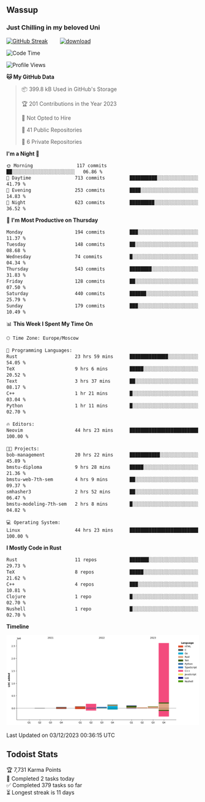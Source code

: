 ## Wassup 
### Just Chilling in my beloved Uni 

<!--
-->

[![GitHub Streak](http://github-readme-streak-stats.herokuapp.com?user=archeoss&theme=shades-of-purple&hide_border=true&date_format=j%20M%5B%20Y%5D)](https://git.io/streak-stats)&nbsp;&nbsp;&nbsp;&nbsp;&nbsp;&nbsp;&nbsp;&nbsp;[![download](https://user-images.githubusercontent.com/68448737/147796309-d8b65b1d-4dde-40d9-b03a-2b42aaa6cd43.jpeg)
](http://bmstu.ru/)

<!--START_SECTION:waka-->
![Code Time](http://img.shields.io/badge/Code%20Time-2%2C157%20hrs-blue)

![Profile Views](http://img.shields.io/badge/Profile%20Views-1-blue)

**🐱 My GitHub Data** 

> 📦 399.8 kB Used in GitHub's Storage 
 > 
> 🏆 201 Contributions in the Year 2023
 > 
> 🚫 Not Opted to Hire
 > 
> 📜 41 Public Repositories 
 > 
> 🔑 6 Private Repositories 
 > 
**I'm a Night 🦉** 

```text
🌞 Morning                117 commits         ██░░░░░░░░░░░░░░░░░░░░░░░   06.86 % 
🌆 Daytime                713 commits         ██████████░░░░░░░░░░░░░░░   41.79 % 
🌃 Evening                253 commits         ████░░░░░░░░░░░░░░░░░░░░░   14.83 % 
🌙 Night                  623 commits         █████████░░░░░░░░░░░░░░░░   36.52 % 
```
📅 **I'm Most Productive on Thursday** 

```text
Monday                   194 commits         ███░░░░░░░░░░░░░░░░░░░░░░   11.37 % 
Tuesday                  148 commits         ██░░░░░░░░░░░░░░░░░░░░░░░   08.68 % 
Wednesday                74 commits          █░░░░░░░░░░░░░░░░░░░░░░░░   04.34 % 
Thursday                 543 commits         ████████░░░░░░░░░░░░░░░░░   31.83 % 
Friday                   128 commits         ██░░░░░░░░░░░░░░░░░░░░░░░   07.50 % 
Saturday                 440 commits         ██████░░░░░░░░░░░░░░░░░░░   25.79 % 
Sunday                   179 commits         ███░░░░░░░░░░░░░░░░░░░░░░   10.49 % 
```


📊 **This Week I Spent My Time On** 

```text
🕑︎ Time Zone: Europe/Moscow

💬 Programming Languages: 
Rust                     23 hrs 59 mins      ██████████████░░░░░░░░░░░   54.05 % 
TeX                      9 hrs 6 mins        █████░░░░░░░░░░░░░░░░░░░░   20.52 % 
Text                     3 hrs 37 mins       ██░░░░░░░░░░░░░░░░░░░░░░░   08.17 % 
C++                      1 hr 21 mins        █░░░░░░░░░░░░░░░░░░░░░░░░   03.04 % 
Python                   1 hr 11 mins        █░░░░░░░░░░░░░░░░░░░░░░░░   02.70 % 

🔥 Editors: 
Neovim                   44 hrs 23 mins      █████████████████████████   100.00 % 

🐱‍💻 Projects: 
bob-management           20 hrs 22 mins      ███████████░░░░░░░░░░░░░░   45.89 % 
bmstu-diploma            9 hrs 28 mins       █████░░░░░░░░░░░░░░░░░░░░   21.36 % 
bmstu-web-7th-sem        4 hrs 9 mins        ██░░░░░░░░░░░░░░░░░░░░░░░   09.37 % 
smhasher3                2 hrs 52 mins       ██░░░░░░░░░░░░░░░░░░░░░░░   06.47 % 
bmstu-modeling-7th-sem   2 hrs 8 mins        █░░░░░░░░░░░░░░░░░░░░░░░░   04.82 % 

💻 Operating System: 
Linux                    44 hrs 23 mins      █████████████████████████   100.00 % 
```

**I Mostly Code in Rust** 

```text
Rust                     11 repos            ███████░░░░░░░░░░░░░░░░░░   29.73 % 
TeX                      8 repos             █████░░░░░░░░░░░░░░░░░░░░   21.62 % 
C++                      4 repos             ███░░░░░░░░░░░░░░░░░░░░░░   10.81 % 
Clojure                  1 repo              █░░░░░░░░░░░░░░░░░░░░░░░░   02.70 % 
Nushell                  1 repo              █░░░░░░░░░░░░░░░░░░░░░░░░   02.70 % 
```



**Timeline**

![Lines of Code chart](https://raw.githubusercontent.com/archeoss/archeoss/master/assets/bar_graph.png)


 Last Updated on 03/12/2023 00:36:15 UTC
<!--END_SECTION:waka-->

## Todoist Stats

<!-- TODO-IST:START -->
🏆  7,731 Karma Points           
🌸  Completed 2 tasks today           
✅  Completed 379 tasks so far           
⏳  Longest streak is 11 days
<!-- TODO-IST:END -->
